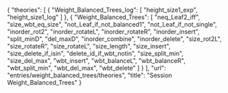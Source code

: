 {
    "theories": [
        {
            "Weight_Balanced_Trees_log": [
                "height_size1_exp",
                "height_size1_log"
            ]
        },
        {
            "Weight_Balanced_Trees": [
                "neq_Leaf2_iff",
                "size_wbt_eq_size",
                "not_Leaf_if_not_balanced1",
                "not_Leaf_if_not_single",
                "inorder_rot2",
                "inorder_rotateL",
                "inorder_rotateR",
                "inorder_insert",
                "split_minD",
                "del_maxD",
                "inorder_combine",
                "inorder_delete",
                "size_rot2L",
                "size_rotateR",
                "size_rotateL",
                "size_length",
                "size_insert",
                "size_delete_if_isin",
                "delete_id_if_wbt_notin",
                "size_split_min",
                "size_del_max",
                "wbt_insert",
                "wbt_balanceL",
                "wbt_balanceR",
                "wbt_split_min",
                "wbt_del_max",
                "wbt_delete"
            ]
        }
    ],
    "url": "entries/weight_balanced_trees/theories",
    "title": "Session Weight_Balanced_Trees"
}